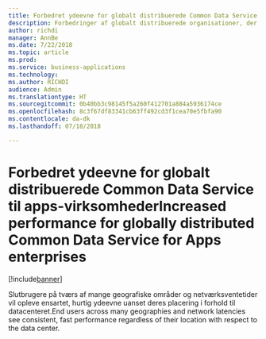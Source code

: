```yaml
---
title: Forbedret ydeevne for globalt distribuerede Common Data Service til apps-virksomheder
description: Forbedringer af globalt distribuerede organisationer, der bruger Common Data Service til apps
author: richdi
manager: AnnBe
ms.date: 7/22/2018
ms.topic: article
ms.prod: 
ms.service: business-applications
ms.technology: 
ms.author: RICHDI
audience: Admin
ms.translationtype: HT
ms.sourcegitcommit: 0b40bb3c98145f5a260f412701a884a5936174ce
ms.openlocfilehash: 8c3f67df83341cb63ff492cd3f1cea70e5fbfa90
ms.contentlocale: da-dk
ms.lasthandoff: 07/18/2018

---
```

# <a name="increased-performance-for-globally-distributed-common-data-service-for-apps-enterprises"></a><span data-ttu-id="50378-103">Forbedret ydeevne for globalt distribuerede Common Data Service til apps-virksomheder</span><span class="sxs-lookup"><span data-stu-id="50378-103">Increased performance for globally distributed Common Data Service for Apps enterprises</span></span>


[!include[banner](../../includes/banner.md)]

<span data-ttu-id="50378-104">Slutbrugere på tværs af mange geografiske områder og netværksventetider vil opleve ensartet, hurtig ydeevne uanset deres placering i forhold til datacenteret.</span><span class="sxs-lookup"><span data-stu-id="50378-104">End users across many geographies and network latencies see consistent, fast performance regardless of their location with respect to the data center.</span></span>

